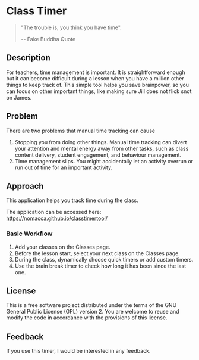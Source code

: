 # Class Timer
> "The trouble is, you think you have time".
>
> -- Fake Buddha Quote

## Description
For teachers, time management is important. It is straightforward enough but it can become difficult during a lesson when you have a million other things to keep track of. This simple tool helps you save brainpower, so you can focus on other important things, like making sure Jill does not flick snot on James.

## Problem
There are two problems that manual time tracking can cause
1. Stopping you from doing other things. Manual time tracking can divert your attention and mental energy away from other tasks, such as class content delivery, student engagement, and behaviour management.
2. Time management slips. You might accidentally let an activity overrun or run out of time for an important activity. 

## Approach
This application helps you track time during the class. 

The application can be accessed here:
https://nomacca.github.io/classtimertool/

### Basic Workflow
1. Add your classes on the Classes page.
2. Before the lesson start, select your next class on the Classes page.
3. During the class, dynamically choose quick timers or add custom timers. 
4. Use the brain break timer to check how long it has been since the last one.

## License
This is a free software project distributed under the terms of the GNU General Public License (GPL) version 2. You are welcome to reuse and modify the code in accordance with the provisions of this license.

## Feedback 
If you use this timer, I would be interested in any feedback. 
